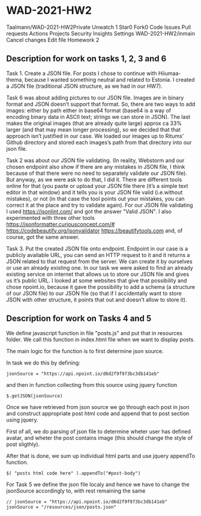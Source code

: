 # WAD-2021-HW2

 
Taalmann/WAD-2021-HW2Private
 Unwatch 1
 Star0
 Fork0
Code
Issues
Pull requests
Actions
Projects
Security
Insights
Settings
WAD-2021-HW2/inmain
Cancel changes
 Edit file
Homework 2

## Description for work on tasks 1, 2, 3 and 6

Task 1. Create a JSON file. For posts I chose to continue with Hiiumaa-thema, because I wanted something neutral and related to Estonia. I created a JSON file (traditional JSON structure, as we had in our HW7). 

Task 6 was about adding pictures to our JSON file. Images are in binary format and JSON doesn’t support that format. So, there are two ways to add images: either by path either in base64 format (base64 is a way of encoding binary data in ASCII text; strings we can store in JSON). The last makes the original images (that are already quite large) approx ca 33% larger (and that may mean longer processing), so we decided that that approach isn’t justified in our case. We loaded our images up to Ritums’ Github directory and stored each images’s path from that directory into our json file. 

Task 2 was about our JSON file validating. (In reality, Webstorm and our chosen endpoint also show if there are any mistakes in JSON file, I think because of that there were no need to separately validate our JSON file). But anyway, as we were ask to do that, I did it. There are different tools online for that (you paste or upload your JSON file there (it’s a simple text editor in that window) and it tells you is your JSON file valid (i.e.without mistakes), or not (in that case the tool points out your mistakes, you can correct it at the place and try to validate again). For our JSON file validating I used https://jsonlint.com/ and got the answer "Valid JSON". I also experimented with three other tools https://jsonformatter.curiousconcept.com/# https://codebeautify.org/jsonvalidator
https://beautifytools.com and, of course, got the same answer. 

Task 3. Put the created JSON file onto endpoint. Endpoint in our case is a publicly available URL, you can send an HTTP request to it and it returns a JSON related to that request from the server. We can create it by ourselves or use an already existing one. In our task we were asked to find an already existing service on internet that allows us to store our JSON file and gives us it’s public URL. I looked at some websites that give that possibility and chose npoint.io, because it gave the possibility to add a schema (a structure of our JSON file) to our JSON file (so that if I accidentally want to store JSON with other structure, it points that out and doesn’t allow to store it). 


## Description for work on Tasks 4 and 5
We define javascript function in file "posts.js" and put that in resources folder.
We call this function in index.html file when we want to display posts. 

The main logic for the function is to first determine json source.

In task we do this by defining:

    jsonSource = "https://api.npoint.io/d6d2f9f973bc3db141eb"

and then in function collecting from this source using jquery function 

    $.getJSON(jsonSource)

Once we have retrieved from json source we go through each post in json and construct appropriate post html code and append that to post section using jquery.

First of all, we do parsing of json file to determine wheter user has defined avatar, and wheter the post contains image (this should change the style of post sligthly).

After that is done, we sum up individual html parts and use jquery appendTo function.

    $( "posts html code here" ).appendTo("#post-body")

For Task 5 we define the json file localy and hence we have to change the jsonSource accordingly to, with rest remaining the same

    // jsonSource = "https://api.npoint.io/d6d2f9f973bc3db141eb"
    jsonSource = "/resources/json/posts.json"

